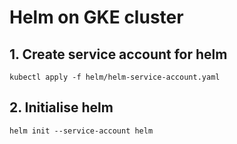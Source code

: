 # Helm on GKE cluster

## 1. Create service account for helm
```
kubectl apply -f helm/helm-service-account.yaml
```

## 2. Initialise helm
```
helm init --service-account helm
```
